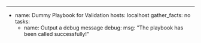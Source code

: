 ---
- name: Dummy Playbook for Validation
  hosts: localhost
  gather_facts: no
  tasks:
    - name: Output a debug message
      debug:
        msg: "The playbook has been called successfully!"
